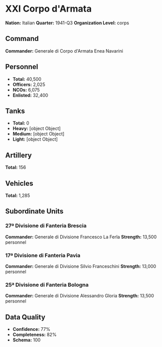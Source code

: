 # XXI Corpo d'Armata

**Nation:** Italian
**Quarter:** 1941-Q3
**Organization Level:** corps

## Command

**Commander:** Generale di Corpo d'Armata Enea Navarini

## Personnel

- **Total:** 40,500
- **Officers:** 2,025
- **NCOs:** 6,075
- **Enlisted:** 32,400

## Tanks

- **Total:** 0
- **Heavy:** [object Object]
- **Medium:** [object Object]
- **Light:** [object Object]

## Artillery

**Total:** 156

## Vehicles

**Total:** 1,285

## Subordinate Units

### 27ª Divisione di Fanteria Brescia
**Commander:**  Generale di Divisione Francesco La Ferla
**Strength:** 13,500 personnel

### 17ª Divisione di Fanteria Pavia
**Commander:**  Generale di Divisione Silvio Franceschini
**Strength:** 13,000 personnel

### 25ª Divisione di Fanteria Bologna
**Commander:**  Generale di Divisione Alessandro Gloria
**Strength:** 13,500 personnel

## Data Quality

- **Confidence:** 77%
- **Completeness:** 82%
- **Schema:** 100
